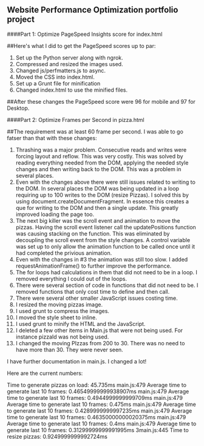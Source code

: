 ## Website Performance Optimization portfolio project



####Part 1: Optimize PageSpeed Insights score for index.html

##Here's what I did to get the PageSpeed scores up to par:

1. Set up the Python server along with ngrok.
2. Compressed and resized the images used.
3. Changed js/perfmatters.js to async.
4. Moved the CSS into index.html.
5. Set up a Grunt file for minification
6. Changed index.html to use the minified files.

##After these changes the PageSpeed score were 96 for mobile and 97 for Desktop.

####Part 2: Optimize Frames per Second in pizza.html

##The requirement was at least 60 frame per second. I was able to go fatser than that with these changes:

1. Thrashing was a major problem. Consecutive reads and writes were forcing layout and reflow. This was very costly. This was solved by reading everything needed from the DOM, applying the needed style changes and then writing back to the DOM. This was a problem in several places.
2. Even with the changes above there were still issues related to writing to the DOM. In several places the DOM was being updated in a loop requiring up to 100 writes to the DOM (resize Pizzas). I solved this by using document.createDocumentFragment. In essence this creates a que for writing to the DOM and then a single update. This greatly improved loading the page too.
3. The next big killer was the scroll event and animation to move the pizzas. Having the scroll event listener call the updatePositions function was causing stacking on the function. This was eliminated by decoupling the scroll event from the style changes. A control variable was set up to only allow the animation function to be called once until it had completed the privious animation.
4. Even with the changes in #3 the animation was still too slow. I added requestAnimationFrame() to further improve the performance.
5. The for loops had calculations in them that did not need to be in a loop. I removed everything I could out of the loops.
6. There were several section of code in functions that did not need to be. I removed functions that only cost time to define and then call.
7. There were several other smaller JavaScript issues costing time. 
8. I resized the moving pizzas image.
9. I used grunt to compress the images.
10. I moved the style sheet to inline.
11. I used grunt to minify the HTML and the JavaScript.
12. I deleted a few other items in Main.js that were not being used. For instance pizzaId was not being used.
13. I changed the moving PIzzas from 200 to 30. There was no need to have more than 30. They were never seen.

I have further documentation in main.js. I changed a lot!

Here are the current numbers:

Time to generate pizzas on load: 45.735ms
main.js:479 Average time to generate last 10 frames: 0.46549999999938907ms
main.js:479 Average time to generate last 10 frames: 0.4944999999999709ms
main.js:479 Average time to generate last 10 frames: 0.475ms
main.js:479 Average time to generate last 10 frames: 0.4289999999997235ms
main.js:479 Average time to generate last 10 frames: 0.46350000000020375ms
main.js:479 Average time to generate last 10 frames: 0.4ms
main.js:479 Average time to generate last 10 frames: 0.31299999999991995ms
3main.js:445 Time to resize pizzas: 0.9249999999992724ms
